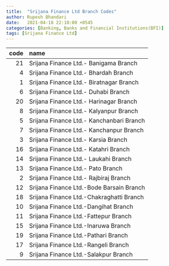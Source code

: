 ```yaml
---
title:  "Srijana Finance Ltd Branch Codes"
author: Rupesh Bhandari
date:   2021-04-18 22:10:00 +0545
categories: [Banking, Banks and Financial Institutions(BFI)]
tags: [Srijana Finance Ltd]
---
```


|   code | name                                     |
|-------:|:-----------------------------------------|
|     21 | Srijana Finance Ltd.- Banigama Branch    |
|      4 | Srijana Finance Ltd.- Bhardah Branch     |
|      1 | Srijana Finance Ltd.- Biratnagar Branch  |
|      6 | Srijana Finance Ltd.- Duhabi Branch      |
|     20 | Srijana Finance Ltd.- Harinagar Branch   |
|      8 | Srijana Finance Ltd.- Kalyanpur Branch   |
|      5 | Srijana Finance Ltd.- Kanchanbari Branch |
|      7 | Srijana Finance Ltd.- Kanchanpur Branch  |
|      3 | Srijana Finance Ltd.- Karsia Branch      |
|     16 | Srijana Finance Ltd.- Katahri Branch     |
|     14 | Srijana Finance Ltd.- Laukahi Branch     |
|     13 | Srijana Finance Ltd.- Pato Branch        |
|      2 | Srijana Finance Ltd.- Rajbiraj Branch    |
|     12 | Srijana Finance Ltd.-Bode Barsain Branch |
|     18 | Srijana Finance Ltd.-Chakraghatti Branch |
|     10 | Srijana Finance Ltd.-Dangihat Branch     |
|     11 | Srijana Finance Ltd.-Fattepur Branch     |
|     15 | Srijana Finance Ltd.-Inaruwa Branch      |
|     19 | Srijana Finance Ltd.-Pathari Branch      |
|     17 | Srijana Finance Ltd.-Rangeli Branch      |
|      9 | Srijana Finance Ltd.-Salakpur Branch     |